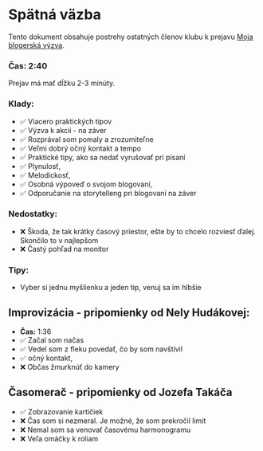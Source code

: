 # Spätná väzba
Tento dokument obsahuje postrehy ostatných členov klubu k prejavu [Moja blogerská výzva](Moja%20blogersk%C3%A1%20v%C3%BDzva.md).

### Čas: 2:40
Prejav má mať dĺžku 2-3 minúty.

### Klady:
- ✅ Viacero praktických tipov
- ✅ Výzva k akcii - na záver
- ✅ Rozprával som pomaly a zrozumiteľne
- ✅ Veľmi dobrý očný kontakt a tempo
- ✅ Praktické tipy, ako sa nedať vyrušovať pri písaní
- ✅ Plynulosť, 
- ✅ Melodickosť,
- ✅ Osobná výpoveď o svojom blogovaní,  
- ✅ Odporučanie na storytelleng pri blogovaní na záver

### Nedostatky:
- ❌ Škoda, že tak krátky časový priestor, ešte by to chcelo rozviesť ďalej. Skončilo to v najlepšom
- ❌ Častý pohľad na monitor

### Tipy:
- Vyber si jednu myšlienku a jeden tip, venuj sa im hlbšie

## Improvizácia - pripomienky od Nely Hudákovej:
- **Čas:** 1:36
- ✅ Začal som načas
- ✅ Vedel som z fleku povedať, čo by som navštívil
- ✅ očný kontakt, 
- ❌ Občas žmurknúť do kamery

## Časomerač - pripomienky od Jozefa Takáča
- ✅ Zobrazovanie kartičiek
- ❌ Čas som si nezmeral. Je možné, že som prekročil limit
- ❌ Nemal som sa venovať časovému harmonogramu
- ❌ Veľa omáčky k roliam